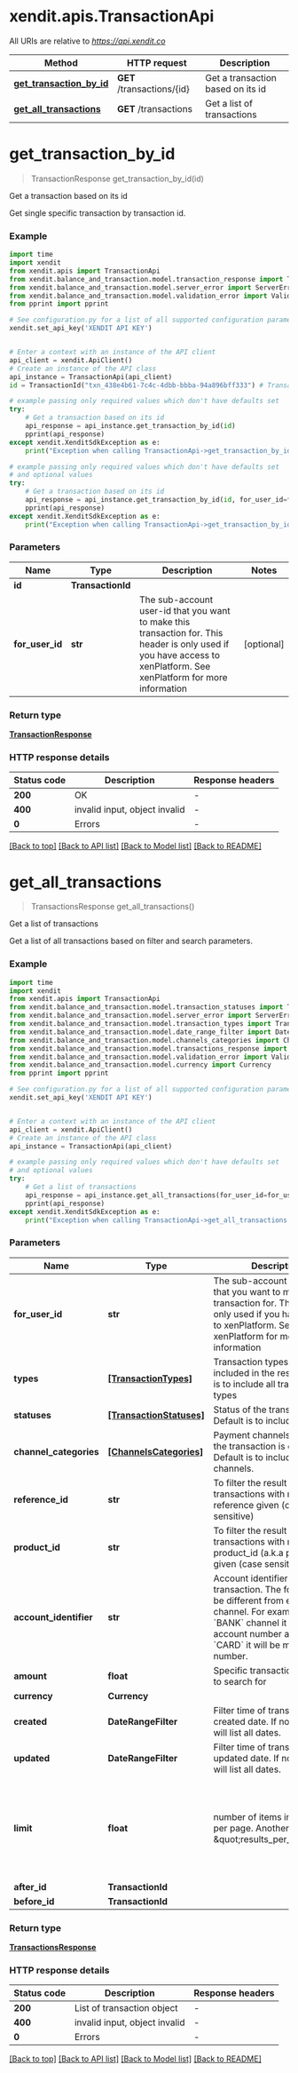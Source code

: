 # xendit.apis.TransactionApi

All URIs are relative to *https://api.xendit.co*

Method | HTTP request | Description
------------- | ------------- | -------------
[**get_transaction_by_id**](TransactionApi.md#get_transaction_by_id) | **GET** /transactions/{id} | Get a transaction based on its id
[**get_all_transactions**](TransactionApi.md#get_all_transactions) | **GET** /transactions | Get a list of transactions


# **get_transaction_by_id**
> TransactionResponse get_transaction_by_id(id)

Get a transaction based on its id

Get single specific transaction by transaction id.

### Example


```python
import time
import xendit
from xendit.apis import TransactionApi
from xendit.balance_and_transaction.model.transaction_response import TransactionResponse
from xendit.balance_and_transaction.model.server_error import ServerError
from xendit.balance_and_transaction.model.validation_error import ValidationError
from pprint import pprint

# See configuration.py for a list of all supported configuration parameters.
xendit.set_api_key('XENDIT API KEY')


# Enter a context with an instance of the API client
api_client = xendit.ApiClient()
# Create an instance of the API class
api_instance = TransactionApi(api_client)
id = TransactionId("txn_438e4b61-7c4c-4dbb-bbba-94a896bff333") # TransactionId | 

# example passing only required values which don't have defaults set
try:
    # Get a transaction based on its id
    api_response = api_instance.get_transaction_by_id(id)
    pprint(api_response)
except xendit.XenditSdkException as e:
    print("Exception when calling TransactionApi->get_transaction_by_id: %s\n" % e)

# example passing only required values which don't have defaults set
# and optional values
try:
    # Get a transaction based on its id
    api_response = api_instance.get_transaction_by_id(id, for_user_id=for_user_id)
    pprint(api_response)
except xendit.XenditSdkException as e:
    print("Exception when calling TransactionApi->get_transaction_by_id: %s\n" % e)
```


### Parameters

Name | Type | Description  | Notes
------------- | ------------- | ------------- | -------------
 **id** | **TransactionId**|  |
 **for_user_id** | **str**| The sub-account user-id that you want to make this transaction for. This header is only used if you have access to xenPlatform. See xenPlatform for more information | [optional]

### Return type

[**TransactionResponse**](TransactionResponse.md)


### HTTP response details

| Status code | Description | Response headers |
|-------------|-------------|------------------|
**200** | OK |  -  |
**400** | invalid input, object invalid |  -  |
**0** | Errors |  -  |

[[Back to top]](#) [[Back to API list]](../README.md#documentation-for-api-endpoints) [[Back to Model list]](../README.md#documentation-for-models) [[Back to README]](../README.md)

# **get_all_transactions**
> TransactionsResponse get_all_transactions()

Get a list of transactions

Get a list of all transactions based on filter and search parameters.

### Example


```python
import time
import xendit
from xendit.apis import TransactionApi
from xendit.balance_and_transaction.model.transaction_statuses import TransactionStatuses
from xendit.balance_and_transaction.model.server_error import ServerError
from xendit.balance_and_transaction.model.transaction_types import TransactionTypes
from xendit.balance_and_transaction.model.date_range_filter import DateRangeFilter
from xendit.balance_and_transaction.model.channels_categories import ChannelsCategories
from xendit.balance_and_transaction.model.transactions_response import TransactionsResponse
from xendit.balance_and_transaction.model.validation_error import ValidationError
from xendit.balance_and_transaction.model.currency import Currency
from pprint import pprint

# See configuration.py for a list of all supported configuration parameters.
xendit.set_api_key('XENDIT API KEY')


# Enter a context with an instance of the API client
api_client = xendit.ApiClient()
# Create an instance of the API class
api_instance = TransactionApi(api_client)

# example passing only required values which don't have defaults set
# and optional values
try:
    # Get a list of transactions
    api_response = api_instance.get_all_transactions(for_user_id=for_user_id, types=types, statuses=statuses, channel_categories=channel_categories, reference_id=reference_id, product_id=product_id, account_identifier=account_identifier, amount=amount, currency=currency, created=created, updated=updated, limit=limit, after_id=after_id, before_id=before_id)
    pprint(api_response)
except xendit.XenditSdkException as e:
    print("Exception when calling TransactionApi->get_all_transactions: %s\n" % e)
```


### Parameters

Name | Type | Description  | Notes
------------- | ------------- | ------------- | -------------
 **for_user_id** | **str**| The sub-account user-id that you want to make this transaction for. This header is only used if you have access to xenPlatform. See xenPlatform for more information | [optional]
 **types** | [**[TransactionTypes]**](TransactionTypes.md)| Transaction types that will be included in the result. Default is to include all transaction types | [optional]
 **statuses** | [**[TransactionStatuses]**](TransactionStatuses.md)| Status of the transaction. Default is to include all status. | [optional]
 **channel_categories** | [**[ChannelsCategories]**](ChannelsCategories.md)| Payment channels in which the transaction is carried out. Default is to include all channels. | [optional]
 **reference_id** | **str**| To filter the result for transactions with matching reference given (case sensitive) | [optional]
 **product_id** | **str**| To filter the result for transactions with matching product_id (a.k.a payment_id) given (case sensitive) | [optional]
 **account_identifier** | **str**| Account identifier of transaction. The format will be different from each channel. For example, on &#x60;BANK&#x60; channel it will be account number and on &#x60;CARD&#x60; it will be masked card number. | [optional]
 **amount** | **float**| Specific transaction amount to search for | [optional]
 **currency** | **Currency**|  | [optional]
 **created** | **DateRangeFilter**| Filter time of transaction by created date. If not specified will list all dates. | [optional]
 **updated** | **DateRangeFilter**| Filter time of transaction by updated date. If not specified will list all dates. | [optional]
 **limit** | **float**| number of items in the result per page. Another name for \&quot;results_per_page\&quot; | [optional] if omitted the server will use the default value of 10
 **after_id** | **TransactionId**|  | [optional]
 **before_id** | **TransactionId**|  | [optional]

### Return type

[**TransactionsResponse**](TransactionsResponse.md)


### HTTP response details

| Status code | Description | Response headers |
|-------------|-------------|------------------|
**200** | List of transaction object |  -  |
**400** | invalid input, object invalid |  -  |
**0** | Errors |  -  |

[[Back to top]](#) [[Back to API list]](../README.md#documentation-for-api-endpoints) [[Back to Model list]](../README.md#documentation-for-models) [[Back to README]](../README.md)

